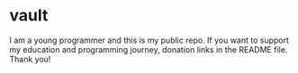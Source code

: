# vault
I am a young programmer and this is my public repo. If you want to support my education and programming journey, donation links in the README file. Thank you!
